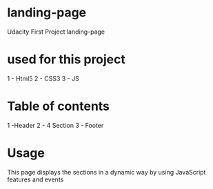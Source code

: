# landing-page
Udacity First Project landing-page 

# used for this project
1 - Html5
2 - CSS3
3 - JS

# Table of contents
1 -Header
2 - 4 Section
3 - Footer

# Usage

This page displays the sections in a dynamic way by using JavaScript features and events
